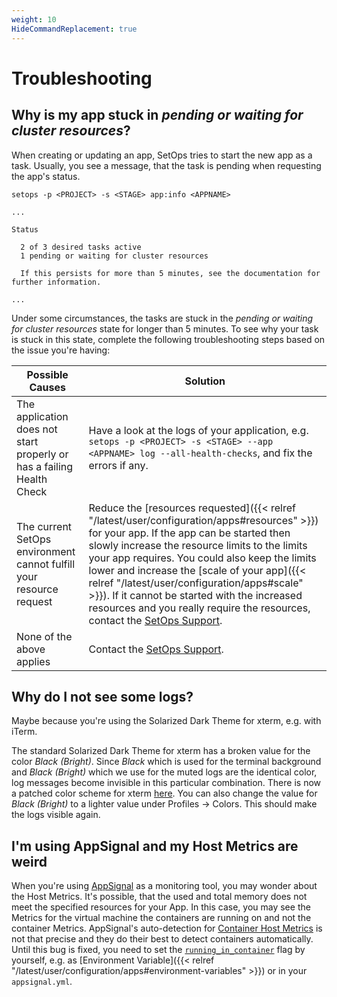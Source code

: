 ```yaml
---
weight: 10
HideCommandReplacement: true
---
```

# Troubleshooting

## Why is my app stuck in *pending or waiting for cluster resources*?

When creating or updating an app, SetOps tries to start the new app as a task.
Usually, you see a message, that the task is pending when requesting the app's status.

```shell
setops -p <PROJECT> -s <STAGE> app:info <APPNAME>
```
```
...

Status

  2 of 3 desired tasks active
  1 pending or waiting for cluster resources

  If this persists for more than 5 minutes, see the documentation for further information.

...
```

Under some circumstances, the tasks are stuck in the *pending or waiting for cluster resources* state for longer than 5 minutes. To see why your task is stuck in this state, complete the following troubleshooting steps based on the issue you're having:

|Possible Causes|Solution|
|---|---|
|The application does not start properly or has a failing Health Check|Have a look at the logs of your application, e.g. `setops -p <PROJECT> -s <STAGE> --app <APPNAME> log --all-health-checks`, and fix the errors if any.|
|The current SetOps environment cannot fulfill your resource request|Reduce the [resources requested]({{< relref "/latest/user/configuration/apps#resources" >}}) for your app. If the app can be started then slowly increase the resource limits to the limits your app requires. You could also keep the limits lower and increase the [scale of your app]({{< relref "/latest/user/configuration/apps#scale" >}}). If it cannot be started with the increased resources and you really require the resources, contact the [SetOps Support](https://zweitag.slack.com/archives/C01FERAS4KX).|
|None of the above applies|Contact the [SetOps Support](https://zweitag.slack.com/archives/C01FERAS4KX).|

## Why do I not see some logs?
Maybe because you're using the Solarized Dark Theme for xterm, e.g. with iTerm.

The standard Solarized Dark Theme for xterm has a broken value for the color _Black (Bright)_. Since _Black_ which is used for the terminal background and _Black (Bright)_ which we use for the muted logs are the identical color, log messages become invisible in this particular combination. There is now a patched color scheme for xterm [here](https://github.com/mbadolato/iTerm2-Color-Schemes/blob/master/schemes/Solarized%20Dark%20-%20Patched.itermcolors). You can also change the value for _Black (Bright)_ to a lighter value under Profiles → Colors. This should make the logs visible again.

## I'm using AppSignal and my Host Metrics are weird
When you're using [AppSignal](https://appsignal.com/) as a monitoring tool, you may wonder about the Host Metrics. It's possible, that the used and total memory does not meet the specified resources for your App. In this case, you may see the Metrics for the virtual machine the containers are running on and not the container Metrics. AppSignal's auto-detection for [Container Host Metrics](https://docs.appsignal.com/metrics/host-metrics/containers.html) is not that precise and they do their best to detect containers automatically. Until this bug is fixed, you need to set the [`running_in_container`](https://docs.appsignal.com/ruby/configuration/options.html#option-running_in_container) flag by yourself, e.g. as [Environment Variable]({{< relref "/latest/user/configuration/apps#environment-variables" >}}) or in your `appsignal.yml`.
